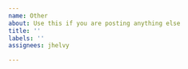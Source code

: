 ```yaml
---
name: Other
about: Use this if you are posting anything else
title: ''
labels: ''
assignees: jhelvy

---
```




